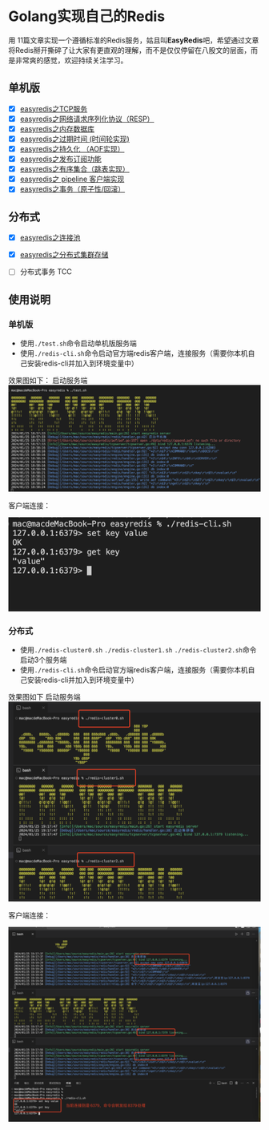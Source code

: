 # Golang实现自己的Redis


用 11篇文章实现一个遵循标准的Redis服务，姑且叫**EasyRedis**吧，希望通过文章将Redis掰开撕碎了让大家有更直观的理解，而不是仅仅停留在八股文的层面，而是非常爽的感觉，欢迎持续关注学习。

## 单机版
- [x] [easyredis之TCP服务](https://github.com/gofish2020/easyredis/blob/main/doc/1.tcp%E6%9C%8D%E5%8A%A1/tcp%E6%9C%8D%E5%8A%A1.md) 
- [x] [easyredis之网络请求序列化协议（RESP）](https://github.com/gofish2020/easyredis/blob/main/doc/2.Redis%E5%BA%8F%E5%88%97%E5%8C%96%E5%8D%8F%E8%AE%AE/RESP.md)
- [x] [easyredis之内存数据库](https://github.com/gofish2020/easyredis/blob/main/doc/3.%E5%86%85%E5%AD%98%E6%95%B0%E6%8D%AE%E5%BA%93/%E5%86%85%E5%AD%98%E6%95%B0%E6%8D%AE%E5%BA%93.md)
- [x] [easyredis之过期时间 (时间轮实现)](https://github.com/gofish2020/easyredis/blob/main/doc/4.%E5%BB%B6%E8%BF%9F%E7%AE%97%E6%B3%95(%E6%97%B6%E9%97%B4%E8%BD%AE)/%E6%97%B6%E9%97%B4%E8%BD%AE.md)
- [x] [easyredis之持久化 （AOF实现）](https://github.com/gofish2020/easyredis/blob/main/doc/5.%E6%8C%81%E4%B9%85%E5%8C%96%E4%B9%8BAOF/aof.md)
- [x] [easyredis之发布订阅功能](https://github.com/gofish2020/easyredis/blob/main/doc/6.%E5%8F%91%E5%B8%83%E8%AE%A2%E9%98%85/%E5%8F%91%E5%B8%83%E8%AE%A2%E9%98%85.md)
- [x] [easyredis之有序集合（跳表实现）](https://github.com/gofish2020/easyredis/blob/main/doc/7.%E8%B7%B3%E8%A1%A8%E7%9A%84%E5%AE%9E%E7%8E%B0/skiplist.md)
- [x] [easyredis之 pipeline 客户端实现](https://github.com/gofish2020/easyredis/blob/main/doc/8.pipeline%E5%AE%A2%E6%88%B7%E7%AB%AF/client.md)
- [x] [easyredis之事务（原子性/回滚）](https://github.com/gofish2020/easyredis/blob/main/doc/9.%E4%BA%8B%E5%8A%A1/%E4%BA%8B%E5%8A%A1.md)

## 分布式
- [x] [easyredis之连接池](https://github.com/gofish2020/easyredis/blob/main/doc/10.%E5%AF%B9%E8%B1%A1%E6%B1%A0/pool.md)
- [x] [easyredis之分布式集群存储]()
- [ ] 分布式事务 TCC




## 使用说明

### 单机版
- 使用`./test.sh`命令启动单机版服务端
- 使用`./redis-cli.sh`命令启动官方端redis客户端，连接服务（需要你本机自己安装redis-cli并加入到环境变量中）

效果图如下：
启动服务端
![](image.png)

客户端连接：

![](image-1.png)


### 分布式

- 使用`./redis-cluster0.sh` `./redis-cluster1.sh` `./redis-cluster2.sh`命令启动3个服务端
- 使用`./redis-cli.sh`命令启动官方端redis客户端，连接服务（需要你本机自己安装redis-cli并加入到环境变量中）

效果图如下
启动服务端
![](image-2.png)

客户端连接：

![](image-3.png)